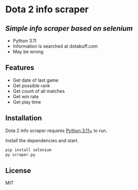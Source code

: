 # Dota 2 info scraper
## _Simple info scraper based on selenium_




- Python 3.11
- Information is searched at dotabuff.com
- May be wrong

## Features

- Get date of last game
- Get possible rank
- Get count of all matches 
- Get win rate
- Get play time


## Installation

Dota 2 info scraper requires [Python 3.11+](https://www.python.org/downloads/release/python-3110/) to run.

Install the dependencies and start.

```sh
pip install selenium
py scraper.py
```

## License

MIT


